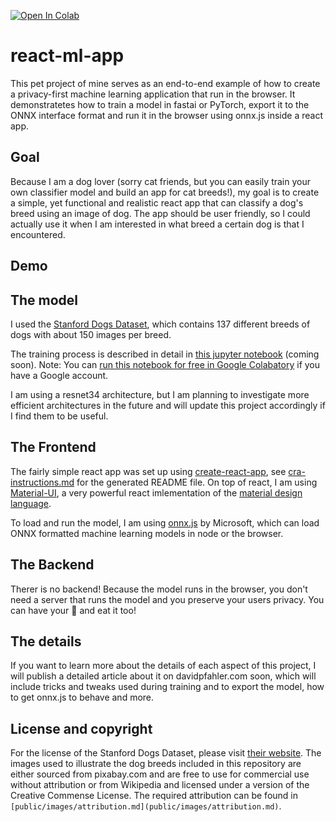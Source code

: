 [![Open In Colab](https://colab.research.google.com/assets/colab-badge.svg)](https://colab.research.google.com/github/davidpfahler/react-ml-app/blob/master/train_dog_classifier_with_fastai_export_to_ONNX.ipynb)

# react-ml-app

This pet project of mine serves as an end-to-end example of how to create a privacy-first machine learning application that run in the browser. It demonstratetes how to train a model in fastai or PyTorch, export it to the ONNX interface format and run it in the browser using onnx.js inside a react app.

## Goal

Because I am a dog lover (sorry cat friends, but you can easily train your own classifier model and build an app for cat breeds!), my goal is to create a simple, yet functional and realistic react app that can classify a dog's breed using an image of dog. The app should be user friendly, so I could actually use it when I am interested in what breed a certain dog is that I encountered.

## Demo

## The model

I used the [Stanford Dogs Dataset](http://vision.stanford.edu/aditya86/ImageNetDogs/), which contains 137 different breeds of dogs with about 150 images per breed.

The training process is described in detail in [this jupyter notebook](train_dog_classifier_with_fastai_to_ONNX.ipynb) (coming soon). Note: You can [run this notebook for free in Google Colabatory](https://colab.research.google.com/github/davidpfahler/react-ml-app/blob/master/train_dog_classifier_with_fastai_to_ONNX.ipynb) if you have a Google account.

I am using a resnet34 architecture, but I am planning to investigate more efficient architectures in the future and will update this project accordingly if I find them to be useful.

## The Frontend

The fairly simple react app was set up using [create-react-app](https://github.com/facebook/create-react-app), see [cra-instructions.md](cra-instructions.md) for the generated README file. On top of react, I am using [Material-UI](https://material-ui.com), a very powerful react imlementation of the [material design language](https://material.io/).

To load and run the model, I am using [onnx.js](https://github.com/microsoft/onnxjs) by Microsoft, which can load ONNX formatted machine learning models in node or the browser.

## The Backend

Therer is no backend! Because the model runs in the browser, you don't need a server that runs the model and you preserve your users privacy. You can have your 🎂 and eat it too!

## The details

If you want to learn more about the details of each aspect of this project, I will publish a detailed article about it on davidpfahler.com soon, which will include tricks and tweaks used during training and to export the model, how to get onnx.js to behave and more.

## License and copyright

For the license of the Stanford Dogs Dataset, please visit [their website](http://vision.stanford.edu/aditya86/ImageNetDogs/). The images used to illustrate the dog breeds included in this repository are either sourced from pixabay.com and are free to use for commercial use without attribution or from Wikipedia and licensed under a version of the Creative Commense License. The required attribution can be found in `[public/images/attribution.md](public/images/attribution.md)`.